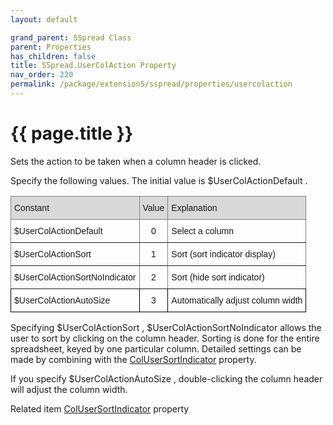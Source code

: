 ```yaml
---
layout: default

grand_parent: SSpread Class
parent: Properties
has_children: false
title: SSpread.UserColAction Property
nav_order: 220
permalink: /package/extension5/sspread/properties/usercolaction
---
```

# {{ page.title }}

Sets the action to be taken when a column header is clicked.

Specify the following values. The initial value is $UserColActionDefault .

<style type="text/css">
.tg  {border-collapse:collapse;border-spacing:0;}
.tg td{border-color:black;border-style:solid;border-width:1px;font-family:Arial, sans-serif;font-size:14px;
  overflow:hidden;padding:10px 5px;word-break:normal;}
.tg th{border-color:black;border-style:solid;border-width:1px;font-family:Arial, sans-serif;font-size:14px;
  font-weight:normal;overflow:hidden;padding:10px 5px;word-break:normal;}
.tg .tg-baqh{text-align:center;vertical-align:top}
.tg .tg-kg9c{background-color:#D9D9D9;border-color:inherit;text-align:left;vertical-align:top}
.tg .tg-c3ow{border-color:inherit;text-align:center;vertical-align:top}
.tg .tg-8r26{background-color:#D9D9D9;border-color:inherit;text-align:center;vertical-align:top}
.tg .tg-0pky{border-color:inherit;text-align:left;vertical-align:top}
.tg .tg-0lax{text-align:left;vertical-align:top}
</style>
<table class="tg">
<thead>
  <tr>
    <th class="tg-kg9c">Constant</th>
    <th class="tg-8r26">Value</th>
    <th class="tg-kg9c">Explanation</th>
  </tr>
</thead>
<tbody>
  <tr>
    <td class="tg-0pky">$UserColActionDefault</td>
    <td class="tg-c3ow">0</td>
    <td class="tg-0pky">Select a column</td>
  </tr>
  <tr>
    <td class="tg-0pky">$UserColActionSort</td>
    <td class="tg-c3ow">1</td>
    <td class="tg-0pky">Sort (sort indicator display)</td>
  </tr>
  <tr>
    <td class="tg-0pky">$UserColActionSortNoIndicator</td>
    <td class="tg-c3ow">2</td>
    <td class="tg-0pky">Sort (hide sort indicator)</td>
  </tr>
  <tr>
    <td class="tg-0lax">$UserColActionAutoSize</td>
    <td class="tg-baqh">3</td>
    <td class="tg-0lax">Automatically adjust column width</td>
  </tr>
</tbody>
</table>

Specifying $UserColActionSort , $UserColActionSortNoIndicator allows the user to sort by clicking on the column header.
Sorting is done for the entire spreadsheet, keyed by one particular column.
Detailed settings can be made by combining with the <a href="/package/extension5/sspread/properties/colusersortindicator">ColUserSortIndicator</a> property.

If you specify $UserColActionAutoSize , double-clicking the column header will adjust the column width.

Related item
<a href="/package/extension5/sspread/properties/colusersortindicator">ColUserSortIndicator</a> property